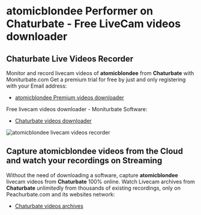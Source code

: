 # atomicblondee Performer on Chaturbate - Free LiveCam videos downloader

## Chaturbate Live Videos Recorder

Monitor and record livecam videos of **atomicblondee** from **Chaturbate** with Moniturbate.com
Get a premium trial for free by just and only registering with your Email address:
* [atomicblondee Premium videos downloader](https://moniturbate.com/request-demo-licence-key.html)

Free livecam videos downloader - Moniturbate Software:
* [Chaturbate videos downloader](https://moniturbate.com/moniturbate-download-software.html)

![atomicblondee livecam videos recorder](https://peachurnet.com/templates/moniturbate-software.png)


## Capture atomicblondee videos from the Cloud and watch your recordings on Streaming

Without the need of downloading a software, capture **atomicblondee** livecam videos from **Chaturbate** 100% online.
Watch Livecam archives from **Chaturbate** unlimitedly from thousands of existing recordings, only on Peachurbate.com and its websites network:
* [Chaturbate videos archives](https://peachurnet.com/)